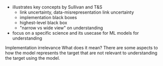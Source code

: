 - illustrates key concepts by Sullivan and T&S
	- link uncertainty, data-misrepresentation link uncertainty
	- implementation black boxes
	- highest-level black box
	- "narrow vs wide view" on understanding
- focus on a specific science and its usecase for ML models for understanding 


Implementation irrelevance
What does it mean? 
There are some aspects to how the model represents the target that are not relevant to understanding the target using the model.




